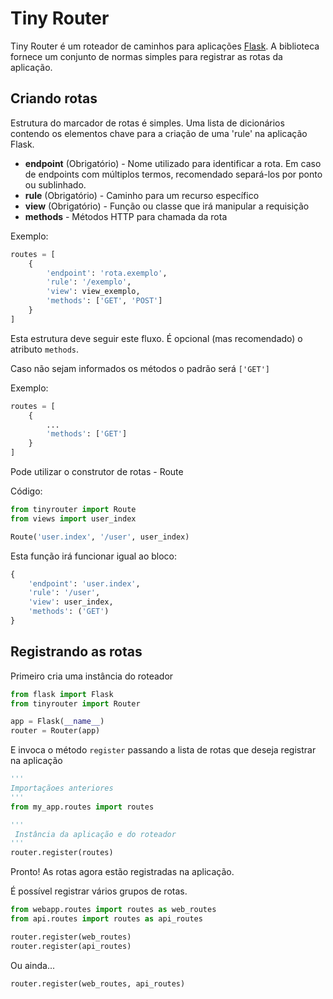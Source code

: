# Tiny Router
Tiny Router é um roteador de caminhos para aplicações [Flask](https://github.com/pallets/flask). A biblioteca fornece um conjunto de normas simples para registrar as rotas da aplicação.

## Criando rotas

Estrutura do marcador de rotas é simples. Uma lista de dicionários contendo os elementos chave para a criação de uma 'rule' na aplicação Flask.

* **endpoint** (Obrigatório) - Nome utilizado para identificar a rota. Em caso de endpoints com múltiplos termos, recomendado separá-los por ponto ou sublinhado.
* **rule** (Obrigatório) - Caminho para um recurso específico
* **view** (Obrigatório) - Função ou classe que irá manipular a requisição
* **methods** - Métodos HTTP para chamada da rota

Exemplo:
```python
routes = [
    {
        'endpoint': 'rota.exemplo',
        'rule': '/exemplo',
        'view': view_exemplo,
        'methods': ['GET', 'POST'] 
    }
]
```

Esta estrutura deve seguir este fluxo.
É opcional (mas recomendado) o atributo ```methods```.

Caso não sejam informados os métodos o padrão será ```['GET']```

Exemplo:
```python
routes = [
    {
        ...
        'methods': ['GET']
    }
]
```

Pode utilizar o construtor de rotas - Route

Código:
```python
from tinyrouter import Route
from views import user_index

Route('user.index', '/user', user_index)
```
Esta função irá funcionar igual ao bloco:
```python
{
    'endpoint': 'user.index',
    'rule': '/user',
    'view': user_index,
    'methods': ('GET')
}
```

## Registrando as rotas
Primeiro cria uma instância do roteador
```python
from flask import Flask
from tinyrouter import Router

app = Flask(__name__)
router = Router(app)
```

E invoca o método ```register``` passando a lista de rotas que deseja registrar na aplicação
```python
'''
Importaçãoes anteriores
'''
from my_app.routes import routes

'''
 Instância da aplicação e do roteador
'''
router.register(routes)
```

Pronto! As rotas agora estão registradas na aplicação.

É possível registrar vários grupos de rotas.
```python
from webapp.routes import routes as web_routes
from api.routes import routes as api_routes

router.register(web_routes)
router.register(api_routes)
```
Ou ainda...
```python
router.register(web_routes, api_routes)
```